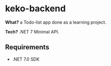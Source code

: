 # keko-backend

**What?** a Todo-list app done as a learning project.

**Tech?** .NET 7 Minimal API.

## Requirements
- .NET 7.0 SDK
